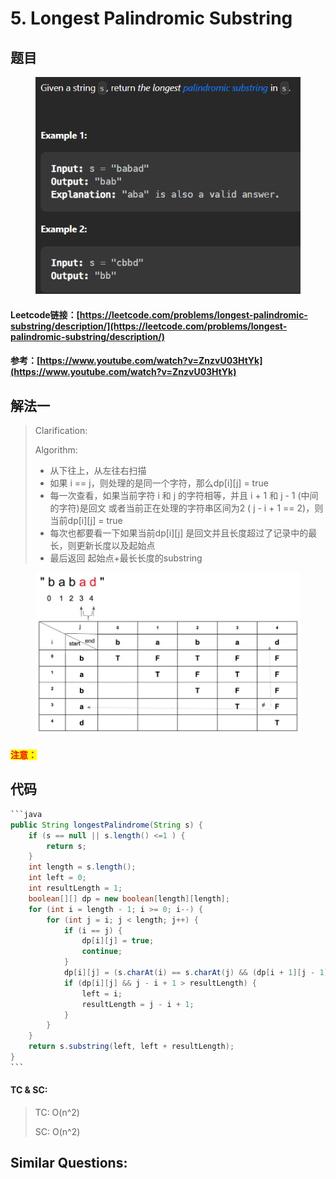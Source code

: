 # 5. Longest Palindromic Substring

## 题目

<figure><img src="../../.gitbook/assets/image (6) (2).png" alt=""><figcaption></figcaption></figure>

#### Leetcode链接：[https://leetcode.com/problems/longest-palindromic-substring/description/](https://leetcode.com/problems/longest-palindromic-substring/description/)

#### 参考：[https://www.youtube.com/watch?v=ZnzvU03HtYk](https://www.youtube.com/watch?v=ZnzvU03HtYk)

## 解法一

> Clarification:&#x20;
>
> Algorithm:&#x20;
>
> * 从下往上，从左往右扫描
> * 如果 i == j，则处理的是同一个字符，那么dp\[i]\[j] = true
> * 每一次查看，如果当前字符 i 和 j 的字符相等，并且 i + 1 和 j - 1 (中间的字符)是回文 或者当前正在处理的字符串区间为2 ( j - i + 1 == 2)，则当前dp\[i]\[j] = true
> * 每次也都要看一下如果当前dp\[i]\[j] 是回文并且长度超过了记录中的最长，则更新长度以及起始点
> * 最后返回 起始点+最长长度的substring

<figure><img src="../../.gitbook/assets/image (5) (1) (1) (1) (1) (1) (1) (1) (1) (1) (1).png" alt=""><figcaption></figcaption></figure>

#### <mark style="color:red;">注意：</mark>

## 代码

````java
```java
public String longestPalindrome(String s) {
    if (s == null || s.length() <=1 ) {
        return s;
    }
    int length = s.length();
    int left = 0;
    int resultLength = 1;
    boolean[][] dp = new boolean[length][length];
    for (int i = length - 1; i >= 0; i--) {
        for (int j = i; j < length; j++) {
            if (i == j) {
                dp[i][j] = true;
                continue;
            }
            dp[i][j] = (s.charAt(i) == s.charAt(j) && (dp[i + 1][j - 1] || j - i + 1 == 2));
            if (dp[i][j] && j - i + 1 > resultLength) {
                left = i;
                resultLength = j - i + 1;
            }            
        }
    }
    return s.substring(left, left + resultLength);
}
```
````

#### TC & SC:&#x20;

> TC: O(n^2)
>
> SC: O(n^2)

## **Similar Questions:**&#x20;
